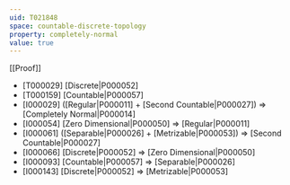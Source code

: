 ```yaml
---
uid: T021848
space: countable-discrete-topology
property: completely-normal
value: true
---
```

[[Proof]]

* [T000029] [Discrete|P000052]
* [T000159] [Countable|P000057]
* [I000029] ([Regular|P000011] + [Second Countable|P000027]) => [Completely Normal|P000014]
* [I000054] [Zero Dimensional|P000050] => [Regular|P000011]
* [I000061] ([Separable|P000026] + [Metrizable|P000053]) => [Second Countable|P000027]
* [I000066] [Discrete|P000052] => [Zero Dimensional|P000050]
* [I000093] [Countable|P000057] => [Separable|P000026]
* [I000143] [Discrete|P000052] => [Metrizable|P000053]


